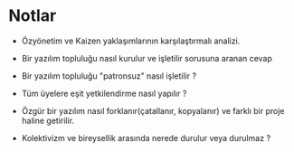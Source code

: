 # Notlar

* Özyönetim ve Kaizen yaklaşımlarının karşılaştırmalı analizi.

* Bir yazılım topluluğu nasıl kurulur ve işletilir sorusuna aranan cevap

* Bir yazılım topluluğu "patronsuz" nasıl işletilir ?

* Tüm üyelere eşit yetkilendirme nasıl yapılır ?

* Özgür bir yazılım nasıl forklanır(çatallanır, kopyalanır) ve farklı bir proje haline getirilir.

* Kolektivizm ve bireysellik arasında nerede durulur veya durulmaz ?
